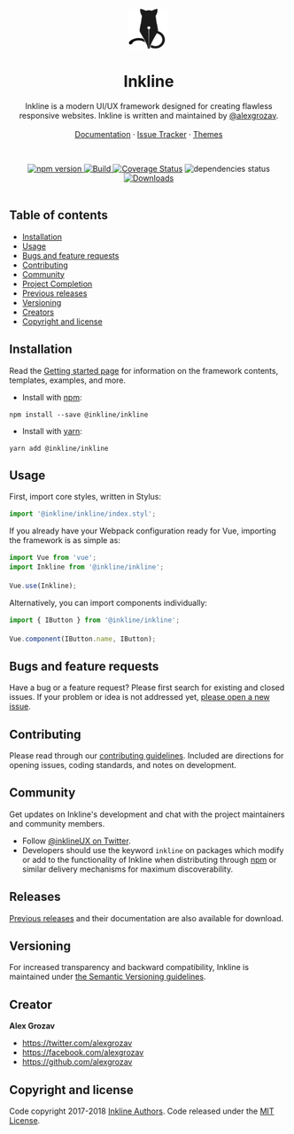 <p align="center">
    <a href="http://inkline.io/">
        <img src="https://raw.githubusercontent.com/inkline/inkline.io/master/static/images/logo.png" alt="Inkline logo" width=72 height=72>
    </a>
</p>

<h1 align="center">Inkline</h1>

<p align="center">
    Inkline is a modern UI/UX framework designed for creating flawless responsive websites. Inkline is 
    written and maintained by <a href="https://twitter.com/alexgrozav">@alexgrozav</a>. 
    <br/>
    <br/>
    <a href="http://inkline.io">Documentation</a>
    ·
    <a href="https://github.com/inkline/inkline/issues">Issue Tracker</a>
    ·
    <a href="http://inkline.io/themes">Themes</a>
</p>

<br/>
  
<p align="center">
    <a href="https://www.npmjs.com/package/@inkline/inkline">
        <img src="https://img.shields.io/npm/v/@inkline/inkline.svg" alt="npm version">
    </a>
    <a href="https://travis-ci.org/inkline/inkline">
        <img src="https://travis-ci.org/inkline/inkline.svg?branch=master" alt="Build">
    </a>    
    <a href='https://coveralls.io/github/inkline/inkline?branch=master'><img src='https://coveralls.io/repos/github/inkline/inkline/badge.svg' alt='Coverage Status' /></a>
    <img src="https://img.shields.io/david/inkline/inkline.svg?style=popout" alt="dependencies status">
    <a href="https://www.npmjs.com/package/@inkline/inkline">
        <img src="https://img.shields.io/npm/dm/@inkline/inkline.svg" alt="Downloads">
    </a>
</a>

<br/>
<br/>

## Table of contents
- [Installation](#installation)
- [Usage](#usage)
- [Bugs and feature requests](#bugs-and-feature-requests)
- [Contributing](#contributing)
- [Community](#community)
- [Project Completion](#project-completion)
- [Previous releases](#previous-releases)
- [Versioning](#versioning)
- [Creators](#creators)
- [Copyright and license](#copyright-and-license)

## Installation
Read the [Getting started page](https://inkline.io/docs/getting-started/) for information on the framework contents, templates, examples, and more.

- Install with [npm](https://www.npmjs.com): 
~~~
npm install --save @inkline/inkline
~~~
- Install with [yarn](https://yarnpkg.com/en/):
~~~
yarn add @inkline/inkline
~~~

## Usage
First, import core styles, written in Stylus:

~~~js
import '@inkline/inkline/index.styl';
~~~

If you already have your Webpack configuration ready for Vue, importing the framework is as simple as:

~~~js
import Vue from 'vue';
import Inkline from '@inkline/inkline';

Vue.use(Inkline);
~~~

Alternatively, you can import components individually:

~~~js
import { IButton } from '@inkline/inkline';

Vue.component(IButton.name, IButton);
~~~

## Bugs and feature requests
Have a bug or a feature request? Please first search for existing and closed issues. 
If your problem or idea is not addressed yet, [please open a new issue](https://github.com/inkline/inkline/issues/new).

## Contributing
Please read through our [contributing guidelines](https://github.com/inkline/inkline/blob/master/.github/contributing.md). 
Included are directions for opening issues, coding standards, and notes on development.

## Community
Get updates on Inkline's development and chat with the project maintainers and community members.
- Follow [@inklineUX on Twitter](https://twitter.com/inklineUX).
- Developers should use the keyword `inkline` on packages which modify or add to the functionality of Inkline when distributing through [npm](https://www.npmjs.com/browse/keyword/inkline) or similar delivery mechanisms for maximum discoverability.

## Releases
[Previous releases](https://github.com/inkline/inkline/releases) and their documentation are also available for download.


## Versioning
For increased transparency and backward compatibility, 
Inkline is maintained under [the Semantic Versioning guidelines](https://semver.org/). 

## Creator
**Alex Grozav**

- <https://twitter.com/alexgrozav>
- <https://facebook.com/alexgrozav>
- <https://github.com/alexgrozav>

## Copyright and license
Code copyright 2017-2018 [Inkline Authors](https://github.com/inkline/inkline/graphs/contributors).
Code released under the [MIT License](https://github.com/inkline/inkline/blob/master/LICENSE). 
